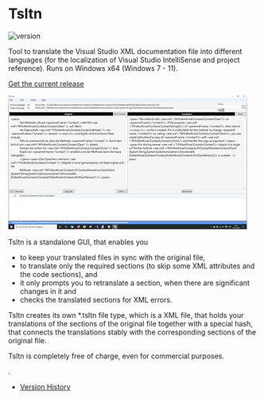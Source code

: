 # Tsltn
![version](https://img.shields.io/badge/version-2.5-blue)

Tool to translate the Visual Studio XML documentation file into different languages (for the localization of Visual 
Studio IntelliSense and project reference). Runs on Windows x64 (Windows 7 - 11).

[Get the current release](https://github.com/FolkerKinzel/Tsltn/releases/tag/v2.6)

![Screenshot](screenshot.png)

Tsltn is a standalone GUI, that enables you
* to keep your translated files in sync with the original file,
* to translate only the required sections (to skip some XML attributes and the code sections), and
* it only prompts you to retranslate a section, when there are significant changes in it and
* checks the translated sections for XML errors.

Tsltn creates its own *.tsltn file type, which is a XML file, that holds your translations of the sections of
the original file together with a special hash, that connects the translations stably with the corresponding 
sections of the original file.

Tsltn is completely free of charge, even for commercial purposes.

.

- [Version History](https://github.com/FolkerKinzel/Tsltn/releases)



